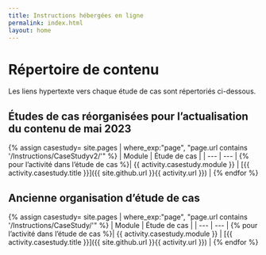 ```yaml
---
title: Instructions hébergées en ligne
permalink: index.html
layout: home
---
```


# Répertoire de contenu

Les liens hypertexte vers chaque étude de cas sont répertoriés ci-dessous.


## Études de cas réorganisées pour l’actualisation du contenu de mai 2023

{% assign casestudy= site.pages | where_exp:"page", "page.url contains '/Instructions/CaseStudyv2/'" %}
| Module | Étude de cas |
| --- | --- | 
{% pour l’activité dans l’étude de cas %}| {{ activity.casestudy.module }} | [{{ activity.casestudy.title }}]({{ site.github.url }}{{ activity.url }}) |
{% endfor %}


## Ancienne organisation d’étude de cas

{% assign casestudy= site.pages | where_exp:"page", "page.url contains '/Instructions/CaseStudy/'" %}
| Module | Étude de cas |
| --- | --- | 
{% pour l’activité dans l’étude de cas %}| {{ activity.casestudy.module }} | [{{ activity.casestudy.title }}]({{ site.github.url }}{{ activity.url }}) |
{% endfor %}